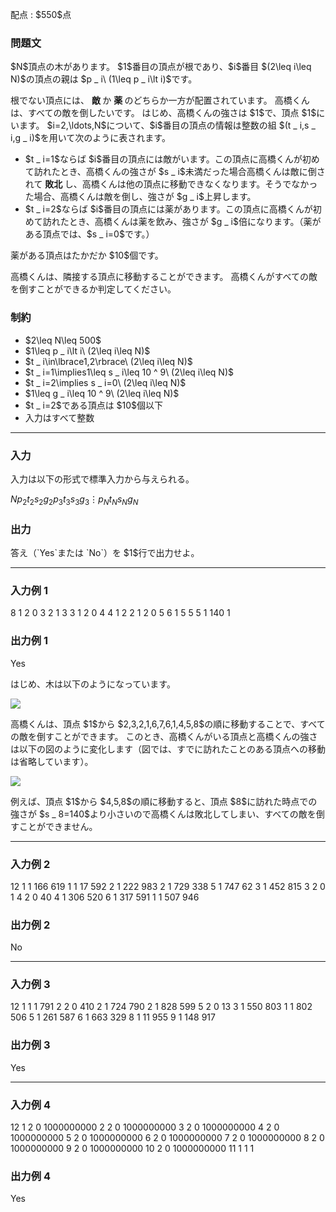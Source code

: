 
<div>

<span>

<span>

<p>
配点 : $550$点
</p>

<div>

<section>

### **問題文**

<p>
$N$頂点の木があります。
$1$番目の頂点が根であり、$i$番目 $(2\leq i\leq N)$の頂点の親は $p _ i\ (1\leq p _ i\lt i)$です。
</p>

<p>
根でない頂点には、
<strong>
敵
</strong>
か
<strong>
薬
</strong>
のどちらか一方が配置されています。
高橋くんは、すべての敵を倒したいです。
はじめ、高橋くんの強さは $1$で、頂点 $1$にいます。
$i=2,\ldots,N$について、$i$番目の頂点の情報は整数の組 $(t _ i,s _ i,g _ i)$を用いて次のように表されます。
</p>

<ul>

<li>
$t _ i=1$ならば $i$番目の頂点には敵がいます。この頂点に高橋くんが初めて訪れたとき、高橋くんの強さが $s _ i$未満だった場合高橋くんは敵に倒されて
<strong>
敗北
</strong>
し、高橋くんは他の頂点に移動できなくなります。そうでなかった場合、高橋くんは敵を倒し、強さが $g _ i$上昇します。
</li>

<li>
$t _ i=2$ならば $i$番目の頂点には薬があります。この頂点に高橋くんが初めて訪れたとき、高橋くんは薬を飲み、強さが $g _ i$倍になります。（薬がある頂点では、$s _ i=0$です。）
</li>

</ul>

<p>
薬がある頂点はたかだか $10$個です。
</p>

<p>
高橋くんは、隣接する頂点に移動することができます。
高橋くんがすべての敵を倒すことができるか判定してください。
</p>

</section>

</div>

<div>

<section>

### **制約**

<ul>

<li>
$2\leq N\leq 500$
</li>

<li>
$1\leq p _ i\lt i\ (2\leq i\leq N)$
</li>

<li>
$t _ i\in\lbrace1,2\rbrace\ (2\leq i\leq N)$
</li>

<li>
$t _ i=1\implies1\leq s _ i\leq 10 ^ 9\ (2\leq i\leq N)$
</li>

<li>
$t _ i=2\implies s _ i=0\ (2\leq i\leq N)$
</li>

<li>
$1\leq g _ i\leq 10 ^ 9\ (2\leq i\leq N)$
</li>

<li>
$t _ i=2$である頂点は $10$個以下
</li>

<li>
入力はすべて整数
</li>

</ul>

</section>

</div>

---

<div>

<div>

<section>

### **入力**

<p>
入力は以下の形式で標準入力から与えられる。
</p>

<div>

$N$$p _ 2$$t _ 2$$s _ 2$$g _ 2$$p _ 3$$t _ 3$$s _ 3$$g _ 3$$\vdots$$p _ N$$t _ N$$s _ N$$g _ N$
</div>

</section>

</div>

<div>

<section>

### **出力**

<p>
答え（`Yes`または `No`）を $1$行で出力せよ。
</p>

</section>

</div>

</div>

---

<div>

<section>

### **入力例 1**

<div>

8
1 2 0 3
2 1 3 3
1 2 0 4
4 1 2 2
1 2 0 5
6 1 5 5
5 1 140 1

</div>

</section>

</div>

<div>

<section>

### **出力例 1**

<div>

Yes

</div>

<p>
はじめ、木は以下のようになっています。
</p>

<p>

<img src="https://img.atcoder.jp/abc319/df876b93cd1181b6e7269d978c19632b.png">

</img>

</p>

<p>
高橋くんは、頂点 $1$から $2,3,2,1,6,7,6,1,4,5,8$の順に移動することで、すべての敵を倒すことができます。
このとき、高橋くんがいる頂点と高橋くんの強さは以下の図のように変化します（図では、すでに訪れたことのある頂点への移動は省略しています）。
</p>

<p>

<img src="https://img.atcoder.jp/abc319/de96b59f8e4b180017fbd1aba73f4fb3.png">

</img>

</p>

<p>
例えば、頂点 $1$から $4,5,8$の順に移動すると、頂点 $8$に訪れた時点での強さが $s _ 8=140$より小さいので高橋くんは敗北してしまい、すべての敵を倒すことができません。
</p>

</section>

</div>

---

<div>

<section>

### **入力例 2**

<div>

12
1 1 166 619
1 1 17 592
2 1 222 983
2 1 729 338
5 1 747 62
3 1 452 815
3 2 0 1
4 2 0 40
4 1 306 520
6 1 317 591
1 1 507 946

</div>

</section>

</div>

<div>

<section>

### **出力例 2**

<div>

No

</div>

</section>

</div>

---

<div>

<section>

### **入力例 3**

<div>

12
1 1 1 791
2 2 0 410
2 1 724 790
2 1 828 599
5 2 0 13
3 1 550 803
1 1 802 506
5 1 261 587
6 1 663 329
8 1 11 955
9 1 148 917

</div>

</section>

</div>

<div>

<section>

### **出力例 3**

<div>

Yes

</div>

</section>

</div>

---

<div>

<section>

### **入力例 4**

<div>

12
1 2 0 1000000000
2 2 0 1000000000
3 2 0 1000000000
4 2 0 1000000000
5 2 0 1000000000
6 2 0 1000000000
7 2 0 1000000000
8 2 0 1000000000
9 2 0 1000000000
10 2 0 1000000000
11 1 1 1

</div>

</section>

</div>

<div>

<section>

### **出力例 4**

<div>

Yes

</div>

</section>

</div>

</span>

</span>

</div>
